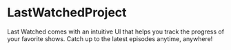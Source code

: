 # LastWatchedProject
Last Watched comes with an intuitive UI that helps you track the progress of your favorite shows. Catch up to the latest episodes anytime, anywhere!
